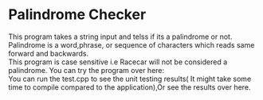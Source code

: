 # Palindrome Checker
  This program takes a string input and telss if its a palindrome or not. Palindrome is a word,phrase, or sequence of characters which reads same forward and backwards.  
  This program is case sensitive i.e Racecar will not be considered a palindrome.
  You can try the program over here:<br/>
  You can run the test.cpp to see the unit testing results( It might take some time to compile compared to the application),Or see the results over here.
